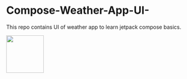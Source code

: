 # Compose-Weather-App-UI-
This repo contains UI of weather app to learn jetpack compose basics.




<img src="https://https://github.com/devggaurav/Compose-Weather-App-UI-/blob/main/device-2021-09-28-195318.png" width="100" height="100">
